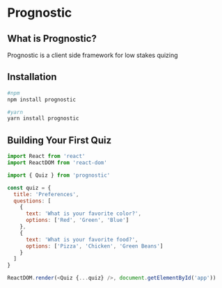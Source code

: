 # Prognostic

## What is Prognostic?

Prognostic is a client side framework for low stakes quizing

## Installation

```bash
#npm
npm install prognostic

#yarn
yarn install prognostic
```

## Building Your First Quiz

```javascript
import React from 'react'
import ReactDOM from 'react-dom'

import { Quiz } from 'prognostic'

const quiz = {
  title: 'Preferences',
  questions: [
    {
      text: 'What is your favorite color?',
      options: ['Red', 'Green', 'Blue']
    },
    {
      text: 'What is your favorite food?',
      options: ['Pizza', 'Chicken', 'Green Beans']
    }
  ]
}

ReactDOM.render(<Quiz {...quiz} />, document.getElementById('app'))
```

